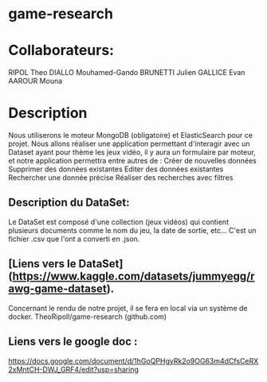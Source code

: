 # game-research

# Collaborateurs: 

RIPOL Theo
DIALLO Mouhamed-Gando
BRUNETTI Julien
GALLICE Evan
AAROUR Mouna

# Description
Nous utiliserons le moteur MongoDB (obligatoire) et ElasticSearch pour ce projet.
Nous allons réaliser une application permettant d'interagir avec un Dataset ayant pour thème les jeux vidéo,  il y aura un formulaire par moteur, et notre application permettra entre autres de : 
Créer de nouvelles données
Supprimer des données existantes
Editer des données existantes
Rechercher une donnée précise
Réaliser des recherches avec filtres

## Description du DataSet: 
Le DataSet est composé d'une collection (jeux vidéos) qui contient plusieurs documents comme le nom du jeu, la date de sortie, etc...
C'est un fichier .csv que l'ont a converti en .json.


## [Liens vers le DataSet] (https://www.kaggle.com/datasets/jummyegg/rawg-game-dataset).



Concernant le rendu de notre projet, il se fera en local via un système de docker.
TheoRipoll/game-research (github.com) 

## Liens vers le google doc : 
https://docs.google.com/document/d/1hGoQPHgyRk2o9OG63m4dCfsCeRX2xMntCH-DWJ_GRF4/edit?usp=sharing
